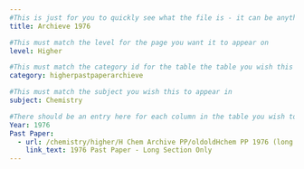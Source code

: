 ```yaml
---
#This is just for you to quickly see what the file is - it can be anything you want
title: Archieve 1976

#This must match the level for the page you want it to appear on
level: Higher

#This must match the category id for the table the table you wish this to appear in
category: higherpastpaperarchieve

#This must match the subject you wish this to appear in
subject: Chemistry

#There should be an entry here for each column in the table you wish to populate:
Year: 1976
Past Paper: 
  - url: /chemistry/higher/H Chem Archive PP/oldoldHchem PP 1976 (long only).pdf
    link_text: 1976 Past Paper - Long Section Only
---
```

